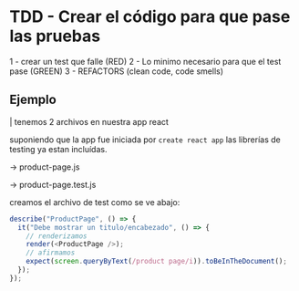 # TDD - Crear el código para que pase las pruebas

1 - crear un test que falle (RED)
2 - Lo minimo necesario para que el test pase (GREEN)
3 - REFACTORS (clean code, code smells)

## Ejemplo

| tenemos 2 archivos en nuestra app react

suponiendo que la app fue iniciada por `create react app` las librerías de testing ya estan incluídas.

-> product-page.js

-> product-page.test.js

creamos el archivo de test como se ve abajo:

```javascript
describe("ProductPage", () => {
  it("Debe mostrar un titulo/encabezado", () => {
    // renderizamos
    render(<ProductPage />);
    // afirmamos
    expect(screen.queryByText(/product page/i)).toBeInTheDocument();
  });
});
```
